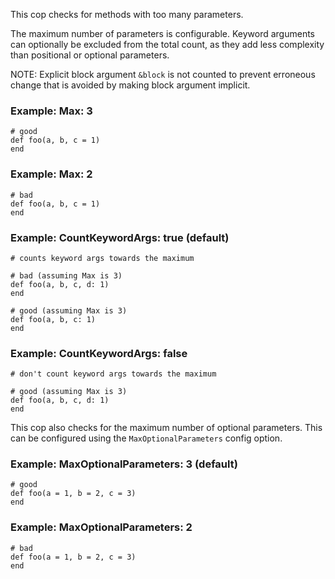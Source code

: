 This cop checks for methods with too many parameters.

The maximum number of parameters is configurable.
Keyword arguments can optionally be excluded from the total count,
as they add less complexity than positional or optional parameters.

NOTE: Explicit block argument `&block` is not counted to prevent
        erroneous change that is avoided by making block argument implicit.

### Example: Max: 3
    # good
    def foo(a, b, c = 1)
    end

### Example: Max: 2
    # bad
    def foo(a, b, c = 1)
    end

### Example: CountKeywordArgs: true (default)
    # counts keyword args towards the maximum

    # bad (assuming Max is 3)
    def foo(a, b, c, d: 1)
    end

    # good (assuming Max is 3)
    def foo(a, b, c: 1)
    end

### Example: CountKeywordArgs: false
    # don't count keyword args towards the maximum

    # good (assuming Max is 3)
    def foo(a, b, c, d: 1)
    end

This cop also checks for the maximum number of optional parameters.
This can be configured using the `MaxOptionalParameters` config option.

### Example: MaxOptionalParameters: 3 (default)
    # good
    def foo(a = 1, b = 2, c = 3)
    end

### Example: MaxOptionalParameters: 2
    # bad
    def foo(a = 1, b = 2, c = 3)
    end
